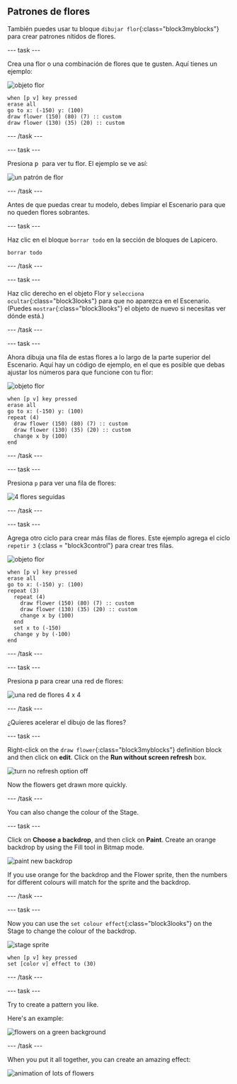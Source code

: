 ## Patrones de flores

También puedes usar tu bloque `dibujar flor`{:class="block3myblocks"} para crear patrones nítidos de flores.

\--- task \---

Crea una flor o una combinación de flores que te gusten. Aquí tienes un ejemplo:

![objeto flor](images/flower-sprite.png)

```blocks3
when [p v] key pressed
erase all
go to x: (-150) y: (100)
draw flower (150) (80) (7) :: custom
draw flower (130) (35) (20) :: custom
```

\--- /task \---

\--- task \---

Presiona <kbd> p </kbd> para ver tu flor. El ejemplo se ve así:

![un patrón de flor](images/flower-for-pattern-example.png)

\--- /task \---

Antes de que puedas crear tu modelo, debes limpiar el Escenario para que no queden flores sobrantes.

\--- task \---

Haz clic en el bloque `borrar todo` en la sección de bloques de Lapicero.

```blocks3
borrar todo
```

\--- /task \---

\--- task \---

Haz clic derecho en el objeto Flor y `selecciona ocultar`{:class="block3looks"} para que no aparezca en el Escenario. (Puedes `mostrar`{:class="block3looks"} el objeto de nuevo si necesitas ver dónde está.)

\--- /task \---

\--- task \---

Ahora dibuja una fila de estas flores a lo largo de la parte superior del Escenario. Aquí hay un código de ejemplo, en el que es posible que debas ajustar los números para que funcione con tu flor:

![objeto flor](images/flower-sprite.png)

```blocks3
when [p v] key pressed
erase all
go to x: (-150) y: (100)
repeat (4) 
  draw flower (150) (80) (7) :: custom
  draw flower (130) (35) (20) :: custom
  change x by (100)
end
```

\--- /task \---

\--- task \---

Presiona `p` para ver una fila de flores:

![4 flores seguidas](images/flower-pattern-row-example.png)

\--- /task \---

\--- task \---

Agrega otro ciclo para crear más filas de flores. Este ejemplo agrega el ciclo ` repetir 3 ` {:class = "block3control"} para crear tres filas.

![objeto flor](images/flower-sprite.png)

```blocks3
when [p v] key pressed
erase all
go to x: (-150) y: (100)
repeat (3) 
  repeat (4) 
    draw flower (150) (80) (7) :: custom
    draw flower (130) (35) (20) :: custom
    change x by (100)
  end
  set x to (-150)
  change y by (-100)
end
```

\--- /task \---

\--- task \---

Presiona <kbd>p</kbd> para crear una red de flores:

![una red de flores 4 x 4](images/flower-pattern-rows-example.png)

\--- /task \---

¿Quieres acelerar el dibujo de las flores?

\--- task \---

Right-click on the `draw flower`{:class="block3myblocks"} definition block and then click on **edit**. Click on the **Run without screen refresh** box.

![turn no refresh option off](images/flower-no-refresh.png)

Now the flowers get drawn more quickly.

\--- /task \---

You can also change the colour of the Stage.

\--- task \---

Click on **Choose a backdrop**, and then click on **Paint**. Create an orange backdrop by using the Fill tool in Bitmap mode.

![paint new backdrop](images/flower-orange-backdrop.png)

If you use orange for the backdrop and the Flower sprite, then the numbers for different colours will match for the sprite and the backdrop.

\--- /task \---

\--- task \---

Now you can use the `set colour effect`{:class="block3looks"} on the Stage to change the colour of the backdrop.

![stage sprite](images/stage-sprite.png)

```blocks3
when [p v] key pressed
set [color v] effect to (30)
```

\--- /task \---

\--- task \---

Try to create a pattern you like.

Here's an example:

![flowers on a green background](images/flower-pattern-background.png)

\--- /task \---

When you put it all together, you can create an amazing effect:

![animation of lots of flowers](images/flower-gen-example.gif)